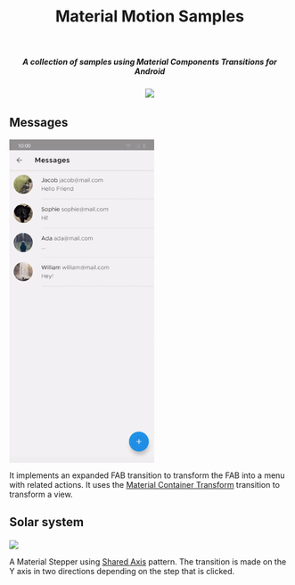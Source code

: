 <h1 align="center">Material Motion Samples</h1></br>

<h5 align="center">
A collection of samples using Material Components Transitions for Android
</h5>

<p align="center">
<img src="https://github.com/serbelga/material_motion_samples/workflows/Android%20CI/badge.svg">
</p>

<h2>Messages</h2>

<img align="center" width="260" src="./screenshots/messages.gif">

It implements an expanded FAB transition to transform the FAB into a menu with related actions. It uses the [Material Container Transform](https://material.io/design/motion/the-motion-system.html#container-transform) transition to transform a view.

<h2 align="left">Solar system</h2>

<img align="center" src="./screenshots/solar_system.gif" width="260">

A Material Stepper using [Shared Axis](https://material.io/design/motion/the-motion-system.html#shared-axis) pattern. The transition is made on the Y axis in two directions depending on the step that is clicked.
